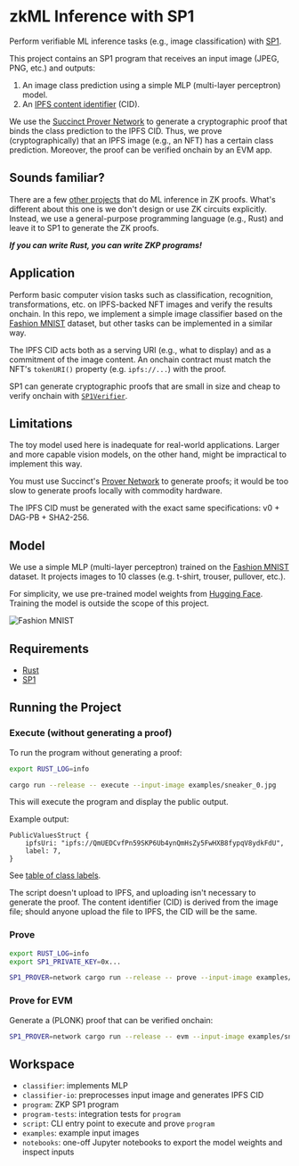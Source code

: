 # zkML Inference with SP1

Perform verifiable ML inference tasks (e.g., image classification) with [SP1](https://github.com/succinctlabs/sp1).

This project contains an SP1 program that receives an input image (JPEG, PNG, etc.) and outputs:

  1. An image class prediction using a simple MLP (multi-layer perceptron) model.
  2. An [IPFS content identifier](https://docs.ipfs.tech/concepts/content-addressing/) (CID).

We use the [Succinct Prover Network](https://docs.succinct.xyz/generating-proofs/prover-network.html)
to generate a cryptographic proof that binds the class prediction to the IPFS CID. Thus, we prove (cryptographically) that an IPFS image (e.g., an NFT) has a certain class prediction.
Moreover, the proof can be verified onchain by an EVM app.

## Sounds familiar?

There are a few [other projects](https://github.com/worldcoin/awesome-zkml?tab=readme-ov-file#codebases) that
do ML inference in ZK proofs. What's different about this one is we don't design or use ZK circuits
explicitly. Instead, we use a general-purpose programming language (e.g., Rust) and leave it to
SP1 to generate the ZK proofs.

_**If you can write Rust, you can write ZKP programs!**_

## Application

Perform basic computer vision tasks such as classification, recognition, transformations, etc. on
IPFS-backed NFT images and verify the results onchain. In this repo, we implement a simple
image classifier based on the [Fashion MNIST](https://github.com/zalandoresearch/fashion-mnist)
dataset, but other tasks can be implemented in a similar way.

The IPFS CID acts both as a serving URI (e.g., what to display) and as a commitment of the image
content. An onchain contract must match the NFT's `tokenURI()` property (e.g. `ipfs://...`) with
the proof.

SP1 can generate cryptographic proofs that are small in size and cheap to verify onchain with
[`SP1Verifier`](https://github.com/succinctlabs/sp1-contracts/tree/main).

## Limitations

The toy model used here is inadequate for real-world applications. Larger and more capable vision
models, on the other hand, might be impractical to implement this way.

You must use Succinct's [Prover Network](https://docs.succinct.xyz/generating-proofs/prover-network.html)
to generate proofs; it would be too slow to generate proofs locally with commodity hardware.

The IPFS CID must be generated with the exact same specifications: v0 + DAG-PB + SHA2-256.

## Model

We use a simple MLP (multi-layer perceptron) trained on the [Fashion MNIST](https://github.com/zalandoresearch/fashion-mnist)
dataset. It projects images to 10 classes (e.g. t-shirt, trouser, pullover, etc.).

For simplicity, we use pre-trained model weights from [Hugging Face](https://huggingface.co/sadhaklal/mlp-fashion-mnist/tree/main).
Training the model is outside the scope of this project.

![Fashion MNIST](https://github.com/zalandoresearch/fashion-mnist/raw/master/doc/img/fashion-mnist-sprite.png)

## Requirements

- [Rust](https://rustup.rs/)
- [SP1](https://succinctlabs.github.io/sp1/getting-started/install.html)

## Running the Project

### Execute (without generating a proof)

To run the program without generating a proof:

```sh
export RUST_LOG=info

cargo run --release -- execute --input-image examples/sneaker_0.jpg
```

This will execute the program and display the public output.

Example output:

```text
PublicValuesStruct {
    ipfsUri: "ipfs://QmUEDCvfPn59SKP6Ub4ynQmHsZy5FwHXB8fypqV8ydkFdU",
    label: 7,
}
```

See [table of class labels](https://github.com/zalandoresearch/fashion-mnist?tab=readme-ov-file#labels).

The script doesn't upload to IPFS, and uploading isn't necessary to generate the proof. The
content identifier (CID) is derived from the image file; should anyone upload the file to IPFS,
the CID will be the same.

### Prove

```sh
export RUST_LOG=info
export SP1_PRIVATE_KEY=0x...

SP1_PROVER=network cargo run --release -- prove --input-image examples/sneaker_0.jpg
```

### Prove for EVM

Generate a (PLONK) proof that can be verified onchain:

```sh
SP1_PROVER=network cargo run --release -- evm --input-image examples/sneaker_0.jpg
```

## Workspace

- `classifier`: implements MLP
- `classifier-io`: preprocesses input image and generates IPFS CID
- `program`: ZKP SP1 program
- `program-tests`: integration tests for `program`
- `script`: CLI entry point to execute and prove `program`
- `examples`: example input images
- `notebooks`: one-off Jupyter notebooks to export the model weights and inspect inputs
